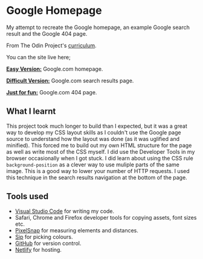# Google Homepage

My attempt to recreate the Google homepage, an example Google search result and the Google 404 page.

From The Odin Project's [curriculum](http://www.theodinproject.com/courses/web-development-101/lessons/html-css).

You can the site live here;

[**Easy Version:**](https://google-homepage-odin-project.netlify.com) Google.com homepage.

[**Difficult Version:**](http://google-homepage-odin-project.netlify.com/build-this-webpage) Google.com search results page.

[**Just for fun:**](https://google-homepage-odin-project.netlify.com/404.html) Google.com 404 page.


## What I learnt

This project took much longer to build than I expected, but it was a great way to develop my CSS layout skills as I couldn't use the Google page source to understand how the layout was done (as it was uglified and minified). This forced me to build out my own HTML structure for the page as well as write most of the CSS myself. I did use the Developer Tools in my browser occasionally when I got stuck.
I did learn about using the CSS rule `background-position` as a clever way to use muliple parts of the same image. This is a good way to lower your number of HTTP requests. I used this technique in the search results navigation at the bottom of the page.


## Tools used

- [Visual Studio Code](https://code.visualstudio.com/) for writing my code.
- Safari, Chrome and Firefox developer tools for copying assets, font sizes etc.
- [PixelSnap](https://getpixelsnap.com) for measuring elements and distances.
- [Sip](http://sipapp.io/) for picking colours.
- [GitHub](https://github.com) for version control.
- [Netlify](netlify.com) for hosting.